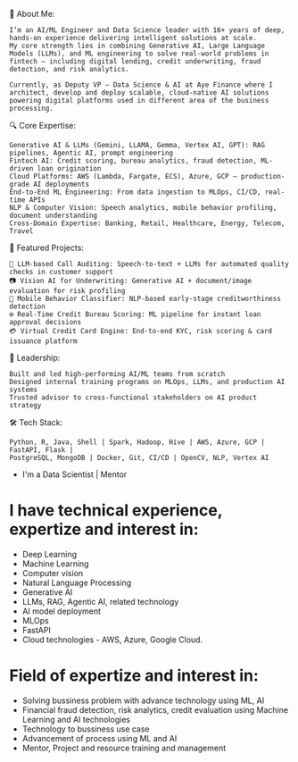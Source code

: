 💼 About Me:

    I’m an AI/ML Engineer and Data Science leader with 16+ years of deep, hands-on experience delivering intelligent solutions at scale. 
    My core strength lies in combining Generative AI, Large Language Models (LLMs), and ML engineering to solve real-world problems in 
    fintech — including digital lending, credit underwriting, fraud detection, and risk analytics.
    
    Currently, as Deputy VP – Data Science & AI at Aye Finance where I architect, develop and deploy scalable, cloud-native AI solutions 
    powering digital platforms used in different area of the business processing.

🔍 Core Expertise:

    Generative AI & LLMs (Gemini, LLAMA, Gemma, Vertex AI, GPT): RAG pipelines, Agentic AI, prompt engineering
    Fintech AI: Credit scoring, bureau analytics, fraud detection, ML-driven loan origination
    Cloud Platforms: AWS (Lambda, Fargate, ECS), Azure, GCP – production-grade AI deployments
    End-to-End ML Engineering: From data ingestion to MLOps, CI/CD, real-time APIs
    NLP & Computer Vision: Speech analytics, mobile behavior profiling, document understanding
    Cross-Domain Expertise: Banking, Retail, Healthcare, Energy, Telecom, Travel

🚀 Featured Projects:

    🧠 LLM-based Call Auditing: Speech-to-text + LLMs for automated quality checks in customer support
    📷 Vision AI for Underwriting: Generative AI + document/image evaluation for risk profiling
    📱 Mobile Behavior Classifier: NLP-based early-stage creditworthiness detection
    ⚙️ Real-Time Credit Bureau Scoring: ML pipeline for instant loan approval decisions
    💳 Virtual Credit Card Engine: End-to-end KYC, risk scoring & card issuance platform

👥 Leadership:

    Built and led high-performing AI/ML teams from scratch
    Designed internal training programs on MLOps, LLMs, and production AI systems
    Trusted advisor to cross-functional stakeholders on AI product strategy

🛠 Tech Stack:

    Python, R, Java, Shell | Spark, Hadoop, Hive | AWS, Azure, GCP | FastAPI, Flask | 
    PostgreSQL, MongoDB | Docker, Git, CI/CD | OpenCV, NLP, Vertex AI

  
* I'm a Data Scientist | Mentor
# I have technical experience, expertize and interest in:
* Deep Learning
* Machine Learning
* Computer vision
* Natural Language Processing
* Generative AI
* LLMs, RAG, Agentic AI, related technology
* AI model deployment
* MLOps
* FastAPI
* Cloud technologies - AWS, Azure, Google Cloud.

# Field of expertize and interest in:
* Solving bussiness problem with advance technology using ML, AI 
* Financial fraud detection, risk analytics, credit evaluation using Machine Learning and AI technologies
* Technology to bussiness use case
* Advancement of process using ML and AI
* Mentor, Project and resource training and management

<!---
spayefin/spayefin is a ✨ special ✨ repository because its `README.md` (this file) appears on your GitHub profile.
You can click the Preview link to take a look at your changes.
--->
